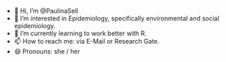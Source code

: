 - 👋 Hi, I’m @PaulinaSell
- 👀 I’m interested in Epidemiology, specifically environmental and social epidemiology.
- 🌱 I’m currently learning to work better with R.
- 📫 How to reach me: via E-Mail or Research Gate.
- 😄 Pronouns: she / her
